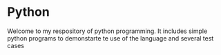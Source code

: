 # Python
Welcome to my respository of python programming. It includes simple python programs to demonstarte te use of the language and several test cases
